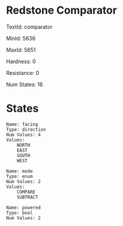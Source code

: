 # Redstone Comparator

TextId: comparator

MinId: 5636

MaxId: 5651

Hardness: 0

Resistance: 0


Num States: 16

# States
```
Name: facing
Type: direction
Num Values: 4
Values:
    NORTH
    EAST
    SOUTH
    WEST

Name: mode
Type: enum
Num Values: 2
Values:
    COMPARE
    SUBTRACT

Name: powered
Type: bool
Num Values: 2
```